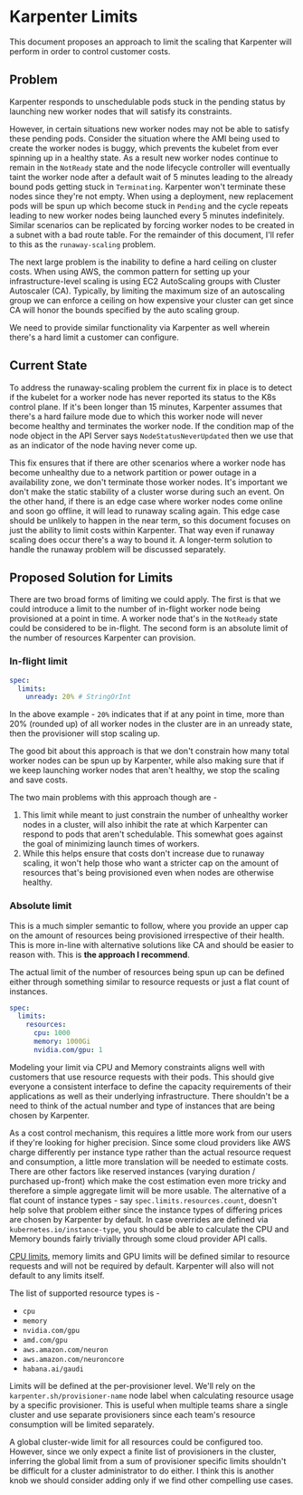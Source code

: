 # Karpenter Limits

This document proposes an approach to limit the scaling that Karpenter will perform in order to control customer costs.

## Problem

Karpenter responds to unschedulable pods stuck in the pending status by launching new worker nodes that will satisfy its constraints.

However, in certain situations new worker nodes may not be able to satisfy these pending pods. Consider the situation where the AMI being used to create the worker nodes is buggy, which prevents the kubelet from ever spinning up in a healthy state. As a result new worker nodes continue to remain in the `NotReady` state and the node lifecycle controller will eventually taint the worker node after a default wait of 5 minutes leading to the already bound pods getting stuck in `Terminating`. Karpenter won't terminate these nodes since they're not empty. When using a deployment, new replacement pods will be spun up which become stuck in `Pending` and the cycle repeats leading to new worker nodes being launched every 5 minutes indefinitely. Similar scenarios can be replicated by forcing worker nodes to be created in a subnet with a bad route table. For the remainder of this document, I'll refer to this as the `runaway-scaling` problem.

The next large problem is the inability to define a hard ceiling on cluster costs. When using AWS, the common pattern for setting up your infrastructure-level scaling is using EC2 AutoScaling groups with Cluster Autoscaler (CA). Typically, by limiting the maximum size of an autoscaling group we can enforce a ceiling on how expensive your cluster can get since CA will honor the bounds specified by the auto scaling group.

We need to provide similar functionality via Karpenter as well wherein there's a hard limit a customer can configure.

## Current State

To address the runaway-scaling problem the current fix in place is to detect if the kubelet for a worker node has never reported its status to the K8s control plane. If it's been longer than 15 minutes, Karpenter assumes that there's a hard failure mode due to which this worker node will never become healthy and terminates the worker node. If the condition map of the node object in the API Server says `NodeStatusNeverUpdated` then we use that as an indicator of the node having never come up.

This fix ensures that if there are other scenarios where a worker node has become unhealthy due to a network partition or power outage in a availability zone, we don't terminate those worker nodes. It's important we don't make the static stability of a cluster worse during such an event. On the other hand, if there is an edge case where worker nodes come online and soon go offline, it will lead to runaway scaling again. This edge case should be unlikely to happen in the near term, so this document focuses on just the ability to limit costs within Karpenter. That way even if runaway scaling does occur there's a way to bound it. A longer-term solution to handle the runaway problem will be discussed separately.

## Proposed Solution for Limits

There are two broad forms of limiting we could apply. The first is that we could introduce a limit to the number of in-flight worker node being provisioned at a point in time. A worker node that's in the `NotReady` state could be considered to be in-flight. The second form is an absolute limit of the number of resources Karpenter can provision.

### **In-flight limit**

```yaml
spec:
  limits:
    unready: 20% # StringOrInt
```

In the above example - `20%` indicates that if at any point in time, more than 20% (rounded up) of all worker nodes in the cluster are in an unready state, then the provisioner will stop scaling up.

The good bit about this approach is that we don't constrain how many total worker nodes can be spun up by Karpenter, while also making sure that if we keep launching worker nodes that aren't healthy, we stop the scaling and save costs.

The two main problems with this approach though are -

1. This limit while meant to just constrain the number of unhealthy worker nodes in a cluster, will also inhibit the rate at which Karpenter can respond to pods that aren't schedulable. This somewhat goes against the goal of minimizing launch times of workers.
2. While this helps ensure that costs don't increase due to runaway scaling, it won't help those who want a stricter cap on the amount of resources that's being provisioned even when nodes are otherwise healthy.

### **Absolute limit**

This is a much simpler semantic to follow, where you provide an upper cap on the amount of resources being provisioned irrespective of their health. This is more in-line with alternative solutions like CA and should be easier to reason with. This is **the approach I recommend**.

The actual limit of the number of resources being spun up can be defined either through something similar to resource requests or just a flat count of instances.

```yaml
spec:
  limits:
    resources:
      cpu: 1000
      memory: 1000Gi
      nvidia.com/gpu: 1
```

Modeling your limit via CPU and Memory constraints aligns well with customers that use resource requests with their pods. This should give everyone a consistent interface to define the capacity requirements of their applications as well as their underlying infrastructure. There shouldn't be a need to think of the actual number and type of instances that are being chosen by Karpenter.

As a cost control mechanism, this requires a little more work from our users if they're looking for higher precision. Since some cloud providers like AWS charge differently per instance type rather than the actual resource request and consumption, a little more translation will be needed to estimate costs. There are other factors like reserved instances (varying duration / purchased up-front) which make the cost estimation even more tricky and therefore a simple aggregate limit will be more usable. The alternative of a flat count of instance types - say `spec.limits.resources.count`, doesn't help solve that problem either since the instance types of differing prices are chosen by Karpenter by default. In case overrides are defined via `kubernetes.io/instance-type`, you should be able to calculate the CPU and Memory bounds fairly trivially through some cloud provider API calls.

[CPU limits](https://kubernetes.io/docs/tasks/configure-pod-container/assign-cpu-resource/#cpu-units), memory limits and GPU limits will be defined similar to resource requests and will not be required by default. Karpenter will also will not default to any limits itself.

The list of supported resource types is -

- `cpu`
- `memory`
- `nvidia.com/gpu`
- `amd.com/gpu`
- `aws.amazon.com/neuron`
- `aws.amazon.com/neuroncore`
- `habana.ai/gaudi`

Limits will be defined at the per-provisioner level. We'll rely on the `karpenter.sh/provisioner-name` node label when calculating resource usage by a specific provisioner. This is useful when multiple teams share a single cluster and use separate provisioners since each team's resource consumption will be limited separately.

A global cluster-wide limit for all resources could be configured too. However, since we only expect a finite list of provisioners in the cluster, inferring the global limit from a sum of provisioner specific limits shouldn't be difficult for a cluster administrator to do either. I think this is another knob we should consider adding only if we find other compelling use cases.
